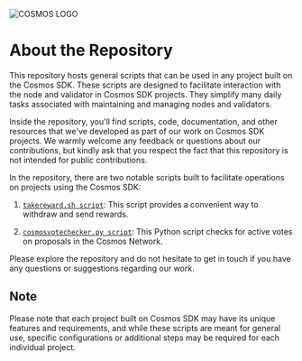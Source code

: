![COSMOS LOGO](https://github.com/nodersteam/picture/blob/main/%D0%A1%D0%BD%D0%B8%D0%BC%D0%BE%D0%BA%20%D1%8D%D0%BA%D1%80%D0%B0%D0%BD%D0%B0%202023-07-19%20105624.png?raw=true)

# About the Repository
This repository hosts general scripts that can be used in any project built on the Cosmos SDK. These scripts are designed to facilitate interaction with the node and validator in Cosmos SDK projects. They simplify many daily tasks associated with maintaining and managing nodes and validators.

Inside the repository, you'll find scripts, code, documentation, and other resources that we've developed as part of our work on Cosmos SDK projects. We warmly welcome any feedback or questions about our contributions, but kindly ask that you respect the fact that this repository is not intended for public contributions.

In the repository, there are two notable scripts built to facilitate operations on projects using the Cosmos SDK:

1. [`takereward.sh script`](https://github.com/nodersteam/noderslabs/tree/main/CosmosNetwork/helperscripts/takereward): This script provides a convenient way to withdraw and send rewards.

2. [`cosmosvotechecker.py script`](https://github.com/nodersteam/noderslabs/tree/main/CosmosNetwork/helperscripts/votechecker): This Python script checks for active votes on proposals in the Cosmos Network.


Please explore the repository and do not hesitate to get in touch if you have any questions or suggestions regarding our work.

## Note
Please note that each project built on Cosmos SDK may have its unique features and requirements, and while these scripts are meant for general use, specific configurations or additional steps may be required for each individual project.
